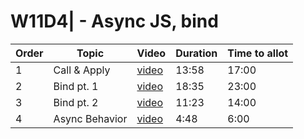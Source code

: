 # W11D4| - Async JS, bind

| Order | Topic | Video | Duration | Time to allot |
| ----- | ----- | ----- | -------- | ------------- |
| 1 | Call & Apply | [video][vid 1] | 13:58 | 17:00 |
| 2 | Bind pt. 1 | [video][vid 2] | 18:35 | 23:00 |
| 3 | Bind pt. 2 | [video][vid 3] | 11:23 | 14:00 |
| 4 | Async Behavior | [video][vid 4] | 4:48 | 6:00 |
 
[vid 1]: https://vimeo.com/337176717
[vid 2]: https://vimeo.com/337181208
[vid 3]: https://vimeo.com/337186583
[vid 4]: https://vimeo.com/337189725


